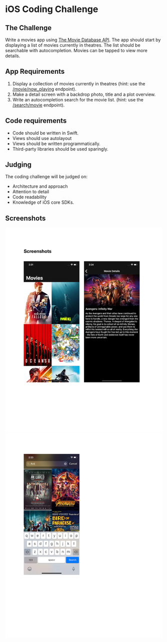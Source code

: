 # iOS Coding Challenge

## The Challenge
Write a movies app using [The Movie Database API](https://developers.themoviedb.org/3/getting-started/introduction). The app should start by displaying a list of movies currently in theatres. The list should be searchable with autocompletion. Movies can be tapped to view more details.

## App Requirements
1. Display a collection of movies currently in theatres (hint: use the [/movie/now_playing](https://developers.themoviedb.org/3/movies/get-now-playing) endpoint).
2. Make a detail screen with a backdrop photo, title and a plot overview.
3. Write an autocompletion search for the movie list. (hint: use the [/search/movie](https://developers.themoviedb.org/3/search/search-movies) endpoint).

## Code requirements
* Code should be written in Swift.
* Views should use autolayout
* Views should be written programmatically.
* Third-party libraries should be used sparingly.

## Judging
The coding challenge will be judged on:
* Architecture and approach
* Attention to detail
* Code readability
* Knowledge of iOS core SDKs.

## Screenshots
![First](Screenshots/2.jpg?raw=true)
![Second](Screenshots/3.jpg?raw=true)
